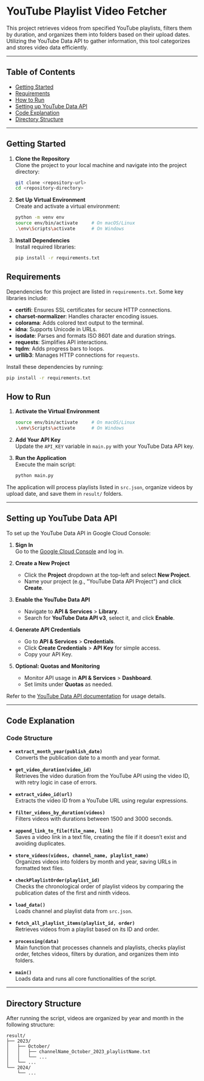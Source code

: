 # YouTube Playlist Video Fetcher

This project retrieves videos from specified YouTube playlists, filters them by duration, and organizes them into folders based on their upload dates. Utilizing the YouTube Data API to gather information, this tool categorizes and stores video data efficiently.

---

## Table of Contents

- [Getting Started](#getting-started)
- [Requirements](#requirements)
- [How to Run](#how-to-run)
- [Setting up YouTube Data API](#setting-up-youtube-data-api)
- [Code Explanation](#code-explanation)
- [Directory Structure](#directory-structure)

---

## Getting Started

1. **Clone the Repository**  
   Clone the project to your local machine and navigate into the project directory:
   ```bash
   git clone <repository-url>
   cd <repository-directory>
   ```

2. **Set Up Virtual Environment**  
   Create and activate a virtual environment:
   ```bash
   python -m venv env
   source env/bin/activate     # On macOS/Linux
   .\env\Scripts\activate      # On Windows
   ```

3. **Install Dependencies**  
   Install required libraries:
   ```bash
   pip install -r requirements.txt
   ```

## Requirements

Dependencies for this project are listed in `requirements.txt`. Some key libraries include:

- **certifi**: Ensures SSL certificates for secure HTTP connections.
- **charset-normalizer**: Handles character encoding issues.
- **colorama**: Adds colored text output to the terminal.
- **idna**: Supports Unicode in URLs.
- **isodate**: Parses and formats ISO 8601 date and duration strings.
- **requests**: Simplifies API interactions.
- **tqdm**: Adds progress bars to loops.
- **urllib3**: Manages HTTP connections for `requests`.

Install these dependencies by running:
```bash
pip install -r requirements.txt
```

## How to Run

1. **Activate the Virtual Environment**  
   ```bash
   source env/bin/activate     # On macOS/Linux
   .\env\Scripts\activate      # On Windows
   ```

2. **Add Your API Key**  
   Update the `API_KEY` variable in `main.py` with your YouTube Data API key.

3. **Run the Application**  
   Execute the main script:
   ```bash
   python main.py
   ```

The application will process playlists listed in `src.json`, organize videos by upload date, and save them in `result/` folders.

---

## Setting up YouTube Data API

To set up the YouTube Data API in Google Cloud Console:

1. **Sign In**  
   Go to the [Google Cloud Console](https://console.cloud.google.com/) and log in.

2. **Create a New Project**  
   - Click the **Project** dropdown at the top-left and select **New Project**.
   - Name your project (e.g., "YouTube Data API Project") and click **Create**.

3. **Enable the YouTube Data API**  
   - Navigate to **API & Services** > **Library**.
   - Search for **YouTube Data API v3**, select it, and click **Enable**.

4. **Generate API Credentials**  
   - Go to **API & Services** > **Credentials**.
   - Click **Create Credentials** > **API Key** for simple access.
   - Copy your API Key.

5. **Optional: Quotas and Monitoring**  
   - Monitor API usage in **API & Services** > **Dashboard**.
   - Set limits under **Quotas** as needed.

Refer to the [YouTube Data API documentation](https://developers.google.com/youtube/v3) for usage details.

---

## Code Explanation

### Code Structure

- **`extract_month_year(publish_date)`**  
  Converts the publication date to a month and year format.

- **`get_video_duration(video_id)`**  
  Retrieves the video duration from the YouTube API using the video ID, with retry logic in case of errors.

- **`extract_video_id(url)`**  
  Extracts the video ID from a YouTube URL using regular expressions.

- **`filter_videos_by_duration(videos)`**  
  Filters videos with durations between 1500 and 3000 seconds.

- **`append_link_to_file(file_name, link)`**  
  Saves a video link in a text file, creating the file if it doesn’t exist and avoiding duplicates.

- **`store_videos(videos, channel_name, playlist_name)`**  
  Organizes videos into folders by month and year, saving URLs in formatted text files.

- **`checkPlaylistOrder(playlist_id)`**  
  Checks the chronological order of playlist videos by comparing the publication dates of the first and ninth videos.

- **`load_data()`**  
  Loads channel and playlist data from `src.json`.

- **`fetch_all_playlist_items(playlist_id, order)`**  
  Retrieves videos from a playlist based on its ID and order.

- **`processing(data)`**  
  Main function that processes channels and playlists, checks playlist order, fetches videos, filters by duration, and organizes them into folders.

- **`main()`**  
  Loads data and runs all core functionalities of the script.

---

## Directory Structure

After running the script, videos are organized by year and month in the following structure:
```
result/
├── 2023/
│   ├── October/
│   │   ├── channelName_October_2023_playlistName.txt
│   │   └── ...
│   └── ...
└── 2024/
    └── ...
```

